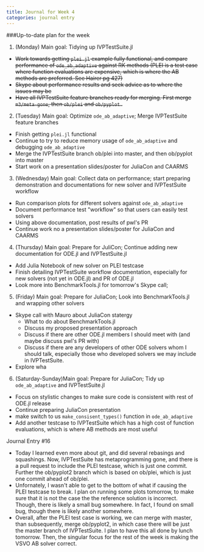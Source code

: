 ```yaml
---
title: Journal for Week 4
categories: journal entry
---
```


###Up-to-date plan for the week
1. (Monday) Main goal: Tidying up IVPTestSuite.jl
  + ~~Work towards getting `plei.jl` example fully functional, and compare performance of `ode_ab_adaptive` against RK methods (PLEI is a test case where function evaluations are expensive, which is where the AB methods are preferred. See Hairer pg 427)~~
  + ~~Skype about performance results and seek advice as to where the issues may be~~
  + ~~Have all IVPTestSuite feature branches ready for merging. First merge `m3/meta-gone`, then `ob/plei` and `ob/pyplot.`~~
2. (Tuesday) Main goal: Optimize `ode_ab_adaptive`; Merge IVPTestSuite feature branches
  + Finish getting `plei.jl` functional
  + Continue to try to reduce memory usage of `ode_ab_adaptive` and debugging `ode_ab_adaptive`
  + Merge the IVPTestSuite branch ob/plei into master, and then ob/pyplot into master 
  + Start work on a presentation slides/poster for JuliaCon and CAARMS
3. (Wednesday) Main goal: Collect data on performance; start preparing demonstration and documentations for new solver and IVPTestSuite workflow
  + Run comparison plots for different solvers against `ode_ab_adaptive`
  + Document performance test "workflow" so that users can easily test solvers
  + Using above documentation, post results of pwl's PR 
  + Continue work no a presentation slides/poster for JuliaCon and CAARMS
4. (Thursday) Main goal: Prepare for JuliCon; Continue adding new documentation for ODE.jl and IVPTestSuite.jl
  + Add Julia Notebook of new solver on PLEI testcase
  + Finish detailing IVPTestSuite workflow documentation, especially for new solvers (not yet in ODE.jl) and PR of ODE.jl
  + Look more into BenchmarkTools.jl for tomorrow's Skype call;
5. (Friday) Main goal: Prepare for JuliaCon; Look into BenchmarkTools.jl and wrapping other solvers
  + Skype call with Mauro about JuliaCon statergy
    - What to do about BenchmarkTools.jl
    - Discuss my proposed presentation approach
    - Discuss if there are other ODE.jl members I should meet with (and maybe discuss pwl's PR with)
    - Discuss if there are any developers of other ODE solvers whom I should talk, especially those who developed solvers we may include in IVPTestSuite. 
  + Explore wha
6. (Saturday-Sunday)Main goal: Prepare for JuliaCon; Tidy up `ode_ab_adaptive` and IVPTestSuite.jl
  + Focus on stylistic changes to make sure code is consistent with rest of ODE.jl release
  + Continue preparing JuliaCon presentation
  + make switch to us `make_consisent_types()` function in `ode_ab_adaptive`
  + Add another testcase to IVPTestSuite which has a high cost of function evaluations, which is where AB methods are most useful

Journal Entry #16
+ Today I learned even more about git, and did several rebasings and squashings. Now, IVPTestSuite has metaprogramming gone, and there is a pull request to include the PLEI testcase, which is just one commit. Further the ob/pyplot2 branch which is based on ob/plei, which is just one commit ahead of ob/plei. 
+ Unfornately, I wasn't able to get to the bottom of what if causing the PLEI testcase to break. I plan on running some plots tomorrow, to make sure that it is not the case the the reference solution is incorrect. Though, there is likely a small bug somewhere. In fact, I found on small bug, though there is likely another somewhere.
+ Overall, after the PLEI test case is working, we can merge with master, than subsequently, merge ob/pyplot2, in which case there will be just the master branch of IVPTestSuite. I plan to have this all done by lunch tomorrow. Then, the singular focus for the rest of the week is making the VSVO AB solver correct. 
